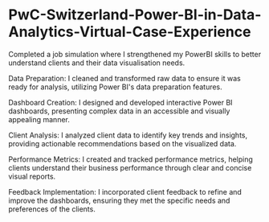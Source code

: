 # PwC-Switzerland-Power-BI-in-Data-Analytics-Virtual-Case-Experience
Completed a job simulation where I strengthened my PowerBI skills to better understand clients and their data visualisation needs.

Data Preparation: I cleaned and transformed raw data to ensure it was ready for analysis, utilizing Power BI's data preparation features.

Dashboard Creation: I designed and developed interactive Power BI dashboards, presenting complex data in an accessible and visually appealing manner.

Client Analysis: I analyzed client data to identify key trends and insights, providing actionable recommendations based on the visualized data.

Performance Metrics: I created and tracked performance metrics, helping clients understand their business performance through clear and concise visual reports.

Feedback Implementation: I incorporated client feedback to refine and improve the dashboards, ensuring they met the specific needs and preferences of the clients.
